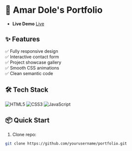 # 🌟 Amar Dole's Portfolio

- **Live Demo** [Live ](https://amardole.github.io/portfolio/)


## ✨ Features  
✅ Fully responsive design  
✅ Interactive contact form  
✅ Project showcase gallery  
✅ Smooth CSS animations  
✅ Clean semantic code  

## 🛠 Tech Stack  
![HTML5](https://img.shields.io/badge/HTML5-E34F26?logo=html5&logoColor=white)
![CSS3](https://img.shields.io/badge/CSS3-1572B6?logo=css3&logoColor=white)
![JavaScript](https://img.shields.io/badge/JavaScript-F7DF1E?logo=javascript&logoColor=black)


## 📦 Quick Start  
1. Clone repo:  
```bash
git clone https://github.com/yourusername/portfolio.git
